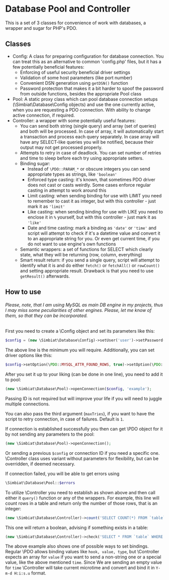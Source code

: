 # Database Pool and Controller

This is a set of 3 classes for convenience of work with databases, a wrapper and sugar for PHP's PDO.

## Classes

- Config: A class for preparing configuration for database connection. You can treat this as an alternative to common 'config.php' files, but it has a few potentially beneficial features:
    - Enforcing of useful security beneficial driver settings
    - Validation of some host parameters (like port number)
    - Convenient DSN generation using `getDSN()` function
    - Password protection that makes it a bit harder to spoof the password from outside functions, besides the appropriate Pool class
- Pool: A static proxy class which can pool database connection setups (\Simbiat\Database\Config objects) and use the one currently active, when you are requesting a PDO connection. With ability to change active connection, if required.
- Controller: a wrapper with some potentially useful features:
    - You can send both string (single query) and array (set of queries) and both will be processed. In case of array, it will automatically start a transaction and process each query separately. In case array will have any SELECT-like queries you will be notified, because their output may not get processed properly.
    - Attempts to retry in case of deadlock. You can set number of retries and time to sleep before each try using appropriate setters.
    - Binding sugar:
        - Instead of `\PDO::PARAM_*` or obscure integers you can send appropriate types as strings, like `'boolean'`
        - Enforced type casting: it's known, that sometimes PDO driver does not cast or casts weirdly. Some cases enforce regular casting in attempt to work around this
        - Limit casting: when sending binding for use with LIMIT you need to remember to cast it as integer, but with this controller - just mark it as `'limit'`
        - Like casting: when sending binding for use with LIKE you need to enclose it in `%` yourself, but with this controller - just mark it as `'like'`
        - Date and time casting: mark a binding as `'date'` or `'time'` and script will attempt to check if it's a datetime value and convert it to an appropriate string for you. Or even get current time, if you do not want to use engine's own functions
    - Semantic wrappers: a set of functions for SELECT which clearly state, what they will be returning (row, column, everything)
    - Smart result return: if you send a single query, script will attempt to identify what it is and do either `fetch()` or `fetchAll()` or `rowCount()` and setting appropriate result. Drawback is that you need to use `getResult()` afterwards.

## How to use

###### *Please, note, that I am using MySQL as main DB engine in my projects, thus I may miss some peculiarities of other engines. Please, let me know of them, so that they can be incorporated.*

First you need to create a \Config object and set its parameters like this:

```php
$config = (new \Simbiat\Database\Config)->setUser('user')->setPassword('password')->setDB('database');
```

The above line is the minimum you will require. Additionally, you can set driver options like this:

```php
$config->setOption(\PDO::MYSQL_ATTR_FOUND_ROWS, true)->setOption(\PDO::MYSQL_ATTR_INIT_COMMAND, 'SET @@global.character_set_client = \'utf8mb4\', @@global.character_set_connection = \'utf8mb4\', @@global.character_set_database = \'utf8mb4\', @@global.character_set_results = \'utf8mb4\', @@global.character_set_server = \'utf8mb4\', @@global.time_zone=\'+00:00\'');
```

After you set it up to your liking (can be done in one line), you need to add it to pool:

```php
(new \Simbiat\Database\Pool)->openConnection($config, 'example');
```

Passing ID is not required but will improve your life if you will need to juggle multiple connections.

You can also pass the third argument (`maxTries`), if you want to have the script to retry connection, in case of failures. Default is `1`.

If connection is established successfully you then can get \PDO object for it by not sending any parameters to the pool:

```php
(new \Simbiat\Database\Pool)->openConnection();
```

Or sending a previous `$config` or connection ID if you need a specific one. \Controller class uses variant without parameters for flexibility, but can be overridden, if deemed necessary.

If connection failed, you will be able to get errors using

```php
\Simbiat\Database\Pool::$errors
```

To utilize \Controller you need to establish as shown above and then call either it `query()` function or any of the wrappers. For example, this line will count rows in a table and return only the number of those rows, that is an integer:

```php
(new \Simbiat\Database\Controller)->count('SELECT COUNT(*) FROM `table`');
```

This one will return a boolean, advising if something exists in a table:

```php
(new \Simbiat\Database\Controller)->check('SELECT * FROM `table` WHERE `time`=:value', [':value'=>['', 'time']]);
```

The above example also shows one of possible ways to set bindings. Regular \PDO allows binding values like `hook, value, type`, but \Controller expects an array for `value` if you want to send a non-string one or a special value, like the above mentioned `time`. Since We are sending an empty value for `time` \Controller will take current microtime and convert and bind it in `Y-m-d H:i:s.u` format.
